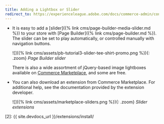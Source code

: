 ```yaml
---
title: Adding a Lightbox or Slider
redirect_to: https://experienceleague.adobe.com/docs/commerce-admin/content-design/elements/blocks/block-add.html#add-a-lightbox-or-slider
---
```


- It is easy to add a [slider]({% link cms/page-builder-media-slider.md %}) to your store with [Page Builder]({% link cms/page-builder.md %}). The slider can be set to play automatically, or controlled manually with navigation buttons.

   ![]({% link cms/assets/pb-tutorial3-slider-tee-shirt-promo.png %}){: .zoom}
   _Page Builder slider_

   There is also a wide assortment of jQuery-based image lightboxes available on [Commerce Marketplace][1], and some are free.

- You can also download an extension from Commerce Marketplace. For additional help, see the documentation provided by the extension developer.

   ![]({% link cms/assets/marketplace-sliders.png %}){: .zoom}
   _Slider extensions_

[1]: https://marketplace.magento.com/extensions.html?q=lightbox
[2]: {{ site.devdocs_url }}/extensions/install/
